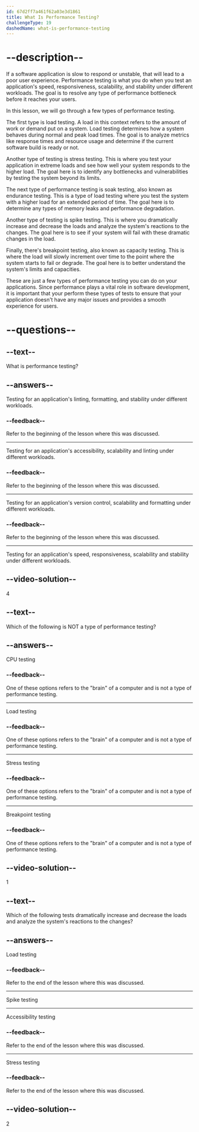 ```yaml
---
id: 67d2ff7a461f62a03e3d1861
title: What Is Performance Testing?
challengeType: 19
dashedName: what-is-performance-testing
---
```


# --description--

If a software application is slow to respond or unstable, that will lead to a poor user experience. Performance testing is what you do when you test an application's speed, responsiveness, scalability, and stability under different workloads. The goal is to resolve any type of performance bottleneck before it reaches your users.

In this lesson, we will go through a few types of performance testing.

The first type is load testing. A load in this context refers to the amount of work or demand put on a system. Load testing determines how a system behaves during normal and peak load times. The goal is to analyze metrics like response times and resource usage and determine if the current software build is ready or not.

Another type of testing is stress testing. This is where you test your application in extreme loads and see how well your system responds to the higher load. The goal here is to identify any bottlenecks and vulnerabilities by testing the system beyond its limits.

The next type of performance testing is soak testing, also known as endurance testing. This is a type of load testing where you test the system with a higher load for an extended period of time. The goal here is to determine any types of memory leaks and performance degradation.

Another type of testing is spike testing. This is where you dramatically increase and decrease the loads and analyze the system's reactions to the changes. The goal here is to see if your system will fail with these dramatic changes in the load.

Finally, there's breakpoint testing, also known as capacity testing. This is where the load will slowly increment over time to the point where the system starts to fail or degrade. The goal here is to better understand the system's limits and capacities.

These are just a few types of performance testing you can do on your applications. Since performance plays a vital role in software development, it is important that your perform these types of tests to ensure that your application doesn't have any major issues and provides a smooth experience for users.

# --questions--

## --text--

What is performance testing?

## --answers--

Testing for an application's linting, formatting, and stability under different workloads.

### --feedback--

Refer to the beginning of the lesson where this was discussed.

---

Testing for an application's accessibility, scalability and linting under different workloads.

### --feedback--

Refer to the beginning of the lesson where this was discussed.

---

Testing for an application's version control, scalability and formatting under different workloads.

### --feedback--

Refer to the beginning of the lesson where this was discussed.

---

Testing for an application's speed, responsiveness, scalability and stability under different workloads.

## --video-solution--

4

## --text--

Which of the following is NOT a type of performance testing?

## --answers--

CPU testing

### --feedback--

One of these options refers to the "brain" of a computer and is not a type of performance testing.

---

Load testing

### --feedback--

One of these options refers to the "brain" of a computer and is not a type of performance testing.

---

Stress testing

### --feedback--

One of these options refers to the "brain" of a computer and is not a type of performance testing.

---

Breakpoint testing

### --feedback--

One of these options refers to the "brain" of a computer and is not a type of performance testing.

## --video-solution--

1

## --text--

Which of the following tests dramatically increase and decrease the loads and analyze the system's reactions to the changes?

## --answers--

Load testing

### --feedback--

Refer to the end of the lesson where this was discussed.

---

Spike testing

---

Accessibility testing

### --feedback--

Refer to the end of the lesson where this was discussed.

---

Stress testing

### --feedback--

Refer to the end of the lesson where this was discussed.

## --video-solution--

2
